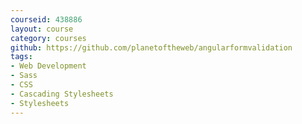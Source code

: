 ```yaml
---
courseid: 438886
layout: course
category: courses
github: https://github.com/planetoftheweb/angularformvalidation
tags:
- Web Development
- Sass
- CSS
- Cascading Stylesheets
- Stylesheets
---
```

